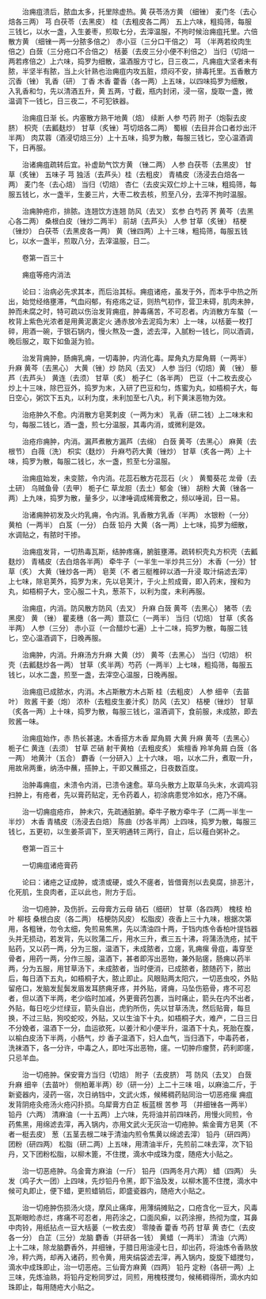 <!-- { "loadSidebar": true } -->
　　治痈疽溃后，脓血太多，托里除虚热。黄 茯苓汤方黄 （细锉） 麦门冬（去心焙各三两） 芎 白茯苓（去黑皮） 桂（去粗皮各二两） 五上六味，粗捣筛，每服三钱匕，以水一盏，入生姜枣，煎取七分，去滓温服，不拘时候治痈疽托里。六倍散方黄 （细锉一两一分脓多倍之） 赤小豆（三分口干倍之） 芎 （半两若绞肉生倍之）白蔹（三分疮口不合倍之） 栝蒌（去皮三分小便不利倍之） 当归（切焙一两若疼倍之）上六味，捣罗为细散，温酒服方寸匕，日三夜二，凡痈疽大坚者未有脓，半坚半有脓，当上火针熟也治痈疽内攻五脏，烦闷不安，排毒托里。五香散方沉香（锉） 乳香（研） 丁香 木香 藿香（各一两）上五味，以四味捣罗为细散，入乳香和匀，先以清酒五升，黄 五两，寸截，瓶内封闭，浸一宿，旋取一盏，微温调下一钱匕，日三夜二，不可犯铁器。

　　治痈疽日渐 长。内塞散方熟干地黄（焙） 续断 人参 芍药 附子（炮裂去皮脐） 枳壳（去瓤麸炒） 甘草（炙锉）芎切焙各二两） 蜀椒（去目并合口者炒出汗半两） 肉苁蓉（酒浸切焙三分）上十五味，捣罗为散，每服三钱匕，空心温酒调下，日再服。

　　治诸痈疽疏转后宜。补虚助气饮方黄 （锉二两） 人参 白茯苓（去黑皮） 甘草（炙锉） 五味子 芎 独活（去芦头）桂（去粗皮） 青橘皮（汤浸去白焙各一两） 麦门冬（去心焙） 当归（切焙） 杏仁（去皮尖双仁炒上十三味，粗捣筛，每服五钱匕，水一盏半，生姜三片，大枣二枚去核，煎至八分，去滓不拘时温服。

　　治痈肿疮疖，排脓。连翘饮方连翘 防风（去叉） 玄参 白芍药 荠 黄芩（去黑心各二两） 桑根白皮（锉炒二两半） 前胡（去芦头） 人参 甘草（炙锉） 桔梗（锉炒） 白茯苓（去黑皮各一两） 黄（锉四两）上十三味，粗捣筛，每服五钱匕，以水一盏半，煎取八分，去滓温服，日二。

　　卷第一百三十

　　痈疽等疮内消法

　　论曰：治病必先求其本，而后治其标。痈疽诸疮，虽发于外，而本乎中热之所出，始觉经络壅滞，气血闷郁，有疮疡之证，则热气初作，营卫未碍，肌肉未肿，肿而未腐之时，特可疏以伤治发背痈疽，肿毒痛苦，不可忍者。内消散方车螯（一枚背上紫色光浓者是用黄泥裹定火 通赤放冷去泥捣为末）上一味，以栝蒌一枚打碎，用酒一碗，于银石锅内，慢火熬及一盏，滤去滓，入腻粉一钱匕，同以酒调，晚后服之，取下如鱼涎为验。

　　治发背痈肿，肠痈乳痈，一切毒肿，内消化毒。犀角丸方犀角屑（一两半） 升麻 黄芩（去黑心） 大黄（锉）炒 防风（去叉） 人参 当归（切焙）黄 （锉） 藜芦（去芦头） 黄连（去须） 甘草（炙） 栀子仁（各半两） 巴豆（十二枚去皮心炒上十三味，除巴豆外，捣罗为末，入研了巴豆和匀，炼蜜为丸，如梧桐子大，每日空心，粥饮下五丸，以利为度，未利加至七八丸，利下黄沫恶物为效。

　　治疮肿久不愈。内消散方皂荚刺皮（一两为末） 乳香（研二钱）上二味末和匀，每服二钱匕，酒一盏，煎七分温服，其毒内消，或微利是效。

　　治疮疖痈肿，内消。漏芦煮散方漏芦（去绵） 白蔹 黄芩（去黑心） 麻黄（去根节） 白薇（洗） 枳实（麸炒） 升麻芍药大黄（锉炒） 甘草（炙各一两）上十味，捣罗为散，每服二钱匕，水一盏，煎至七分温服。

　　治痈疽始发，未变脓，令内消。花蕊石散方花蕊石（火 ） 黄蜀葵花 龙骨（去土研） 乌贼鱼骨（去甲） 栀子仁 草龙胆（去土）郁金（锉） 胡粉 大黄（锉各一两）上九味，捣罗为散，量多少，以津唾调成稀膏敷之，频以唾润，日一易。

　　治诸痈肿初发及火灼乳痈，令内消。乳香散方乳香（半两） 水银粉（一分） 黄柏（一两半） 白芨（一分） 白蔹 铅丹 大黄（各一两）上七味，捣罗为细散，水调贴之，有脓时干掺。

　　治痈疽发背，一切热毒瓦斯，结肿疼痛，腑脏壅滞。疏转枳壳丸方枳壳（去瓤麸炒） 青橘皮（去白焙各半两） 牵牛子（一半生一半炒共三分） 木香（一分）甘草（炙） 大黄（锉炒各一两） 皂荚（不 者三梃椎碎以酒一升浸 取汁绢滤去滓）上七味，除皂荚外，捣罗为末，先以皂荚汁，于火上煎成膏，即入药末，搜和为丸，如梧桐子大，空心服二十丸，葱茶下，以利为度，未利再服。

　　治痈疽，内消。防风散方防风（去叉） 升麻 白蔹 黄芩（去黑心） 猪苓（去黑皮） 黄 （锉） 瞿麦穗（各一两）薏苡仁（一两半） 当归（切焙） 甘草（炙各半两） 人参（三分） 赤小豆（一合醋炒七遍）上十二味，捣罗为散，每服二钱匕，空心温酒调下，日晚再服。

　　治痈肿，内消。升麻汤方升麻 大黄（炒） 黄芩（去黑心） 当归（切焙） 枳壳（去瓤麸炒各一两） 甘草（炙半两）芍药（一两半）上七味，粗捣筛，每服五钱匕，以水二盏，煎至一盏，去滓空心温服，日晚再服。

　　治痈疽已成脓水，内消。木占斯散方木占斯 桂（去粗皮） 人参 细辛（去苗叶） 败酱 干姜（炮） 浓朴（去粗皮生姜汁炙）防风（去叉） 桔梗（锉炒） 甘草（炙各一两）上十味，捣罗为散，每服三钱匕，温酒调下，食前服，未成脓，即去败酱一味。

　　治痈疽始作，赤 热长甚速。木香搭方木香 犀角屑 大黄 升麻 黄芩（去黑心） 栀子仁 黄连（去须） 甘草 芒硝 射干黄柏（去粗皮炙） 紫檀香 羚羊角屑 白蔹（各一两） 地黄汁（五合） 麝香（一分研入）上十六味， 咀，以水二升，煮取一升，用故帛两重，纳汤中蘸，搭肿上，干即又蘸搭之，日夜数百度。

　　治肿毒痈疽，未溃令内消，已溃令速愈。草乌头散方上取草乌头末，水调鸡羽扫肿上，有疮者，先以膏药贴定，无令药着人，初涂病患觉冷如水，疮乃不痛。

　　治一切痈疽疮疖， 肿未穴，先疏通脏腑。牵牛子散方牵牛子（二两一半生一半炒） 木香 青橘皮（汤浸去白焙） 陈曲（炒各半两）上四味，捣罗为散，每服三钱匕，五更初，以生姜茶调下，至天明通转三两行，自止，后以薤白粥补之。

　　卷第一百三十

　　一切痈疽诸疮膏药

　　论曰：诸疮之证成肿，或溃或硬，或久不瘥者，皆借膏剂以去臭腐，排恶汁，化死肌，生良肉者，正以此也，附方于后。

　　治一切疮肿，及伤折。云母膏方云母 硝石（细研） 甘草（各四两） 槐枝 柏叶 柳枝 桑根白皮（各二两） 桔梗防风皮） 松脂皮）夜香上三十九味，根据次第用，各粗锉，勿令太细，免煎易焦黑，先以清油四十两，于铛内炼令香柏叶提铛器头并无损动，若发背，先以败蒲二斤，用水三升，煮三五十沸，将蒲汤洗疮，拭干贴药，又以药一两，分为三服，温酒下，未成脓者，立瘥，乳痈瘰 骨疽，毒穿至骨者，用药一两，分作三服，温酒下，甚者即泻出恶物，兼外贴瘥，肠痈以药半两，分为五服，用甘草汤下，未成脓者，当时便消，已成脓者，脓随药下，脓出后，每日酒下五丸，如梧桐子大，脓止即止。风眼贴两太阳穴，一切恶虫咬，外贴留疮口，发脑发髭鬓发眉发耳脐痈牙疼，并外贴，肾痈，马坠伤筋骨，疼不可忍者，但以酒下半两，老少临时加减，外更膏药包裹，当时痛止，箭头在内不出者，外贴，每日吃少烂绿豆，箭头自出，虎豹所伤，先以甘草汤洗，然后贴膏，每旦换，不过三贴，狗咬蛇咬，外贴，又以生油下十丸，如梧桐子大，难产，二日三日不分娩者，温酒下一分，血运欲死，以姜汁和小便半升，温酒下十丸，死胎在腹，以榆白皮汤下半两，小肠气，炒 香子温酒下，妇人血气，当归酒下，中毒药者，洗袜酒下，各一分许，中毒之人，即吐泻出恶物，瘥。一切肿疖瘤赘，药利即瘥，只忌羊血。

　　治一切疮肿。保安膏方当归（切焙） 附子（去皮脐） 芎 防风（去叉） 白蔹 升麻 细辛（去苗叶） 侧柏萆半两）砂（研一分）上二十三味 咀，以麻油二斤，于新瓷器内，浸药一宿，次日纳铛中，文武火炼，候稀稠药贴同治一切恶疮瘰 痈疽发背阴疮灸疮汤火疮闪扑损。乌犀膏方白芷 板蓝根 苦参 芎 （并细锉各一两半） 铅丹（六两） 清麻油（一十五两）上六味，先将油并前四味药，用慢火同煎，令药焦黑，用绵滤去滓，再入锅内，亦用文武火无灰治一切疮肿。紫金膏方皂荚（不 者一梃去皮） 葱（五茎去根二味于清油内煎令焦黄以绵滤去滓） 铅丹（研四两） 团粉（研四两） 松脂（研二两）上五味，用清油半斤，先煎前二味去滓，次下铅丹，又下团粉松脂，以柳木篦，不住搅，滴水中成珠为度，随疮大小贴之。

　　治一切恶疮肿。乌金膏方麻油（一斤） 铅丹（四两冬月六两） 蜡（四两） 头发（鸡子大一团）上四味，先炒铅丹令黑，即下油及发，以柳木篦不住搅，滴水中候可丸即止，便下蜡，更煎蜡销后，即盛瓷器内，随疮大小贴之。

　　治一切疮肿伤损汤火烧，摩风止痛痒，用薄绢摊贴之，口疮含化一豆大，风毒瓦斯眼睑赤烂，疼痛不可忍者，用药涂之，口面风癣，以药涂擦，热彻为度，耳鼻中肉铃，用纸拈点一豆大栝蒌（一枚去皮） 零陵香 藿香 芍药 甘草 黄 杏仁（去皮各一分） 白芷（三分）龙脑 麝香（并研各一钱） 黄蜡（一两半） 清油（六两）上十二味，除龙脑麝香外，并细锉，于腊日用油浸七日，却出药，将油炼令香熟放冷，秤六两，却再入诸药，煎令黄，用夹绢袋滤去滓，再入锅内，旋旋下蜡搅匀，滴水中成珠即止，治一切恶疮。三仙膏方麻黄（四两） 铅丹 定粉（各研一两）上三味，先炼油熟，将铅丹定粉同罗过，同煎，用槐枝搅匀，候稀稠得所，滴水内如珠即止，每用随疮大小贴之。

